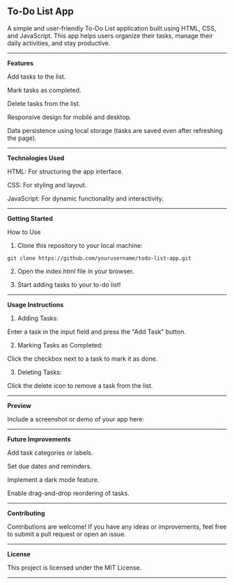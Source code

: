## To-Do List App

A simple and user-friendly To-Do List application built using HTML, CSS, and JavaScript. This app helps users organize their tasks, manage their daily activities, and stay productive.


---

**Features**

Add tasks to the list.

Mark tasks as completed.

Delete tasks from the list.

Responsive design for mobile and desktop.

Data persistence using local storage (tasks are saved even after refreshing the page).



---

**Technologies Used**

HTML: For structuring the app interface.

CSS: For styling and layout.

JavaScript: For dynamic functionality and interactivity.



---

**Getting Started**

How to Use

1. Clone this repository to your local machine:

```git clone https://github.com/yourusername/todo-list-app.git```


2. Open the index.html file in your browser.


3. Start adding tasks to your to-do list!




---

**Usage Instructions**

1. Adding Tasks:

Enter a task in the input field and press the "Add Task" button.



2. Marking Tasks as Completed:

Click the checkbox next to a task to mark it as done.



3. Deleting Tasks:

Click the delete icon to remove a task from the list.





---

**Preview**

Include a screenshot or demo of your app here:




---

**Future Improvements**

Add task categories or labels.

Set due dates and reminders.

Implement a dark mode feature.

Enable drag-and-drop reordering of tasks.



---

**Contributing**

Contributions are welcome!
If you have any ideas or improvements, feel free to submit a pull request or open an issue.


---

**License**

This project is licensed under the MIT License.


---